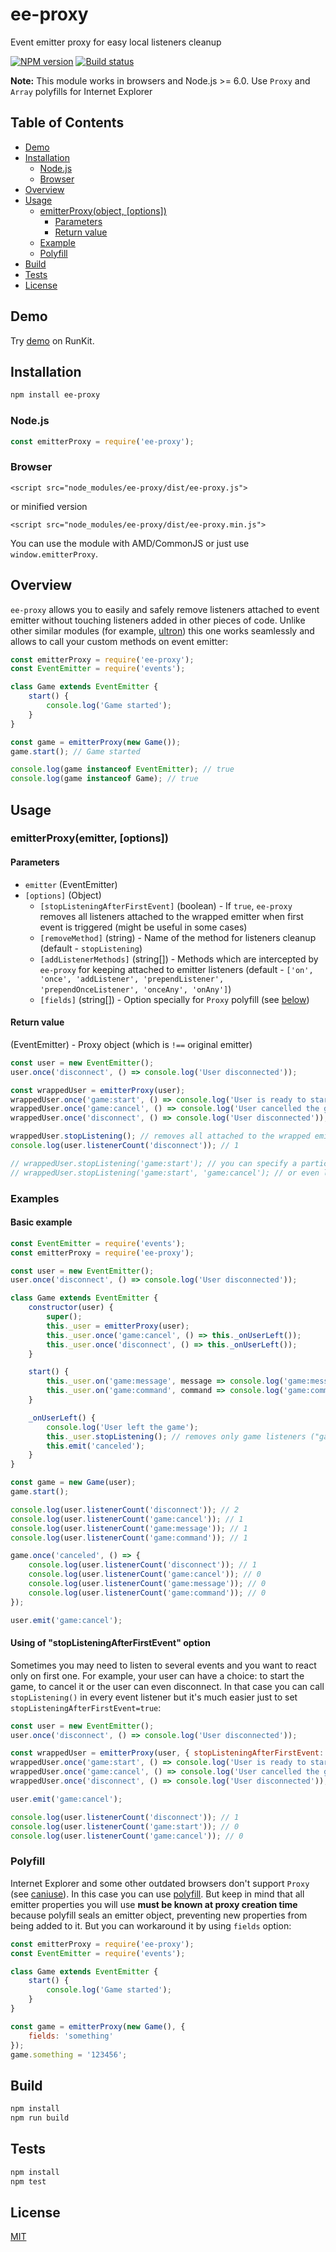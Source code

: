 # ee-proxy

Event emitter proxy for easy local listeners cleanup

[![NPM version](https://img.shields.io/npm/v/ee-proxy.svg)](https://npmjs.org/package/ee-proxy)
[![Build status](https://img.shields.io/travis/Jokero/ee-proxy.svg)](https://travis-ci.org/Jokero/ee-proxy)

**Note:** This module works in browsers and Node.js >= 6.0. Use `Proxy` and `Array` polyfills for Internet Explorer

## Table of Contents

- [Demo](#demo)
- [Installation](#installation)
  - [Node.js](#nodejs)
  - [Browser](#browser)
- [Overview](#overview)
- [Usage](#usage)
  - [emitterProxy(object, [options])](#emitterProxy-object-options)
    - [Parameters](#parameters)
    - [Return value](#return-value)
  - [Example](#example)
  - [Polyfill](#polyfill)
- [Build](#build)
- [Tests](#tests)
- [License](#license)

## Demo

Try [demo](https://runkit.com/npm/ee-proxy) on RunKit.

## Installation

```sh
npm install ee-proxy
```

### Node.js
```js
const emitterProxy = require('ee-proxy');
```

### Browser
```
<script src="node_modules/ee-proxy/dist/ee-proxy.js">
```
or minified version
```
<script src="node_modules/ee-proxy/dist/ee-proxy.min.js">
```

You can use the module with AMD/CommonJS or just use `window.emitterProxy`.

## Overview

`ee-proxy` allows you to easily and safely remove listeners attached to event emitter without touching listeners added in other pieces of code.
Unlike other similar modules (for example, [ultron](https://www.npmjs.com/package/ultron)) this one works seamlessly and allows to call your custom methods on event emitter:

```js
const emitterProxy = require('ee-proxy');
const EventEmitter = require('events');

class Game extends EventEmitter {
    start() {
        console.log('Game started');
    }
}

const game = emitterProxy(new Game());
game.start(); // Game started

console.log(game instanceof EventEmitter); // true
console.log(game instanceof Game); // true
```

## Usage

### emitterProxy(emitter, [options])

#### Parameters

- `emitter` (EventEmitter)
- `[options]` (Object)
    - `[stopListeningAfterFirstEvent]` (boolean) - If `true`, `ee-proxy` removes all listeners attached to the wrapped emitter when first event is triggered (might be useful in some cases)
    - `[removeMethod]` (string) - Name of the method for listeners cleanup (default - `stopListening`)
    - `[addListenerMethods]` (string[]) - Methods which are intercepted by `ee-proxy` for keeping attached to emitter listeners (default - `['on', 'once', 'addListener', 'prependListener', 'prependOnceListener', 'onceAny', 'onAny']`)
    - `[fields]` (string[]) - Option specially for `Proxy` polyfill (see [below](#polyfill))

#### Return value

(EventEmitter) - Proxy object (which is `!==` original emitter)

```js
const user = new EventEmitter();
user.once('disconnect', () => console.log('User disconnected'));

const wrappedUser = emitterProxy(user);
wrappedUser.once('game:start', () => console.log('User is ready to start the game'));
wrappedUser.once('game:cancel', () => console.log('User cancelled the game'));
wrappedUser.once('disconnect', () => console.log('User disconnected'));

wrappedUser.stopListening(); // removes all attached to the wrapped emitter listeners
console.log(user.listenerCount('disconnect')); // 1

// wrappedUser.stopListening('game:start'); // you can specify a particular event
// wrappedUser.stopListening('game:start', 'game:cancel'); // or even list several events
```

### Examples

#### Basic example

```js
const EventEmitter = require('events');
const emitterProxy = require('ee-proxy');

const user = new EventEmitter();
user.once('disconnect', () => console.log('User disconnected'));

class Game extends EventEmitter {
    constructor(user) {
        super();
        this._user = emitterProxy(user);
        this._user.once('game:cancel', () => this._onUserLeft());
        this._user.once('disconnect', () => this._onUserLeft());
    }

    start() {
        this._user.on('game:message', message => console.log('game:message', message));
        this._user.on('game:command', command => console.log('game:command', command));
    }

    _onUserLeft() {
        console.log('User left the game');
        this._user.stopListening(); // removes only game listeners ("game:message" and "game:command" events)
        this.emit('canceled');
    }
}

const game = new Game(user);
game.start();

console.log(user.listenerCount('disconnect')); // 2
console.log(user.listenerCount('game:cancel')); // 1
console.log(user.listenerCount('game:message')); // 1
console.log(user.listenerCount('game:command')); // 1

game.once('canceled', () => {
    console.log(user.listenerCount('disconnect')); // 1
    console.log(user.listenerCount('game:cancel')); // 0
    console.log(user.listenerCount('game:message')); // 0
    console.log(user.listenerCount('game:command')); // 0
});

user.emit('game:cancel');
```

#### Using of "stopListeningAfterFirstEvent" option

Sometimes you may need to listen to several events and you want to react only on first one.
For example, your user can have a choice: to start the game, to cancel it or the user can even disconnect.
In that case you can call `stopListening()` in every event listener but it's much easier just to set `stopListeningAfterFirstEvent=true`:

```js
const user = new EventEmitter();
user.once('disconnect', () => console.log('User disconnected'));

const wrappedUser = emitterProxy(user, { stopListeningAfterFirstEvent: true });
wrappedUser.once('game:start', () => console.log('User is ready to start the game'));
wrappedUser.once('game:cancel', () => console.log('User cancelled the game'));
wrappedUser.once('disconnect', () => console.log('User disconnected'));

user.emit('game:cancel');

console.log(user.listenerCount('disconnect')); // 1
console.log(user.listenerCount('game:start')); // 0
console.log(user.listenerCount('game:cancel')); // 0
```

### Polyfill

Internet Explorer and some other outdated browsers don't support `Proxy` (see [caniuse](https://caniuse.com/#search=proxy)). In this case you can use [polyfill](https://github.com/GoogleChrome/proxy-polyfill).
But keep in mind that all emitter properties you will use **must be known at proxy creation time** because polyfill seals an emitter object, preventing new properties from being added to it. But you can workaround it by using `fields` option:

```js
const emitterProxy = require('ee-proxy');
const EventEmitter = require('events');

class Game extends EventEmitter {
    start() {
        console.log('Game started');
    }
}

const game = emitterProxy(new Game(), {
    fields: 'something'
});
game.something = '123456';
```

## Build

```sh
npm install
npm run build
```

## Tests

```sh
npm install
npm test
```

## License

[MIT](LICENSE)